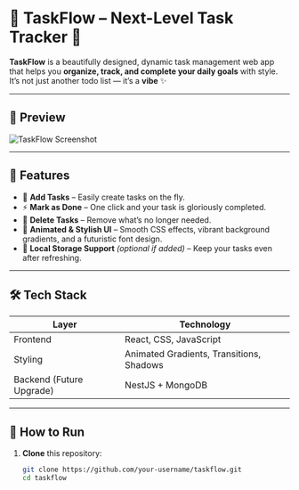 # 🌊 TaskFlow – Next-Level Task Tracker 🚀  

**TaskFlow** is a beautifully designed, dynamic task management web app that helps you **organize, track, and complete your daily goals** with style.  
It’s not just another todo list — it’s a **vibe** ✨  

---

## 🌈 Preview  

![TaskFlow Screenshot](./assets/screenshot.png)

---

## 🎨 Features  

- 🧠 **Add Tasks** – Easily create tasks on the fly.  
- ⚡ **Mark as Done** – One click and your task is gloriously completed.  
- 🧹 **Delete Tasks** – Remove what’s no longer needed.  
- 🎇 **Animated & Stylish UI** – Smooth CSS effects, vibrant background gradients, and a futuristic font design.  
- 💾 **Local Storage Support** *(optional if added)* – Keep your tasks even after refreshing.  

---

## 🛠️ Tech Stack  

| Layer | Technology |
|-------|-------------|
| Frontend | React, CSS, JavaScript |
| Styling | Animated Gradients, Transitions, Shadows |
| Backend (Future Upgrade) | NestJS + MongoDB |

---

## 🚀 How to Run  

1. **Clone** this repository:  
   ```bash
   git clone https://github.com/your-username/taskflow.git
   cd taskflow
